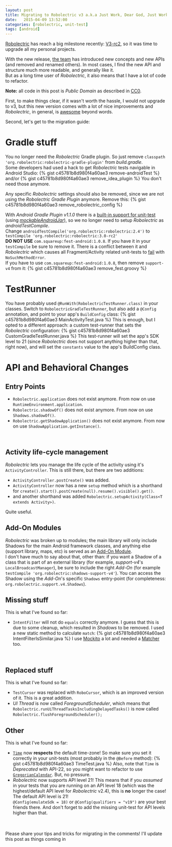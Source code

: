 ```yaml
---
layout: post
title: Migrating to Robolectric v3 a.k.a Just Work, Dear God, Just Work!
date:   2015-04-09 13:52:00
categories: [robolectric, unit-test]
tags: [android]
---
```

[Robolectric](https://robolectric.org) has reach a big milestone recently: [V3-rc2](https://groups.google.com/forum/#!topic/robolectric/1XWVJvKiFjA), so it was time
to upgrade all my personal projects.<br>

With the new release, [the team](https://github.com/orgs/robolectric/people) has introduced new concepts and new APIs (and removed and renamed others). In most cases, I find the new API and structure much more readable, and generally like it.<br>
But as a long time user of _Robolectric_, it also means that I have a lot of code to refactor.
<br>

   **Note:** all code in this post is _Public Domain_ as described in [CC0](https://wiki.creativecommons.org/CC0).
<br>

First, to make things clear, if it wasn't worth the hassle, I would not upgrade to v3, but this new version comes with a lot of nice improvements
and _Robolectric_, in general, is [awesome](http://stackoverflow.com/a/18271651/1324235) beyond words.
<br>

Second, let's get to the migration guide:<br>
# Gradle stuff #
You no longer need the _Robolectric_ Gradle plugin. So just remove
`classpath 'org.robolectric:robolectric-gradle-plugin'` from _build.gradle_.<br>
Some developers had used a hack to get _Robolectric_ tests navigable in Android Studio:
{% gist c45781b8d980f4a60ae3 remove-androidTest %}
and/or
{% gist c45781b8d980f4a60ae3 remove_idea_plugin %}
You don't need those anymore.
<br>

Any specific _Robolectric_ settings should also be removed, since we are not using the _Robolectric Gradle Plugin_ anymore. Remove this:
{% gist c45781b8d980f4a60ae3 remove_robolectric_config %}
<br>

With _Android Gradle Plugin v1.1.0_ there is a [built-in support for unit-test](http://tools.android.com/tech-docs/unit-testing-support) (using [_mockableAndroidJar_](https://android.googlesource.com/platform/tools/base/+/e8f845b47459973838c99656ae98563b268f21ff/build-system/gradle/src/main/groovy/com/android/build/gradle/internal/tasks/MockableAndroidJarTask.groovy)), so we no longer need to setup
_Robolectric_ as _androidTestCompile_.<br>
Change `androidTestCompile('org.robolectric:robolectric:2.4')` to `testCompile 'org.robolectric:robolectric:3.0-rc2'`<br>
**DO NOT USE** `com.squareup:fest-android:1.0.8`. If you have it in your `testCompile` be sure to remove it. There is a conflict between
it and _Robolectric_ which causes all Fragment/Activity related unit-tests to [fail](https://github.com/robolectric/robolectric/issues/1633) with `NoSuchMethodError`.
<br>
If you have to use `com.squareup:fest-android:1.0.8`, then remove `support-v4` from it:
{% gist c45781b8d980f4a60ae3 remove_fest.groovy %}
<br>

# TestRunner #
You have probably used `@RunWith(RobolectricTestRunner.class)` in your classes. Switch to `RobolectricGradleTestRunner`, but also add a `@Config` annotation, and point to your app's `BuildConfig` class:
{% gist c45781b8d980f4a60ae3 MainActivityTest.java %}
This is enough, but I opted to a different approach: a custom test-runner that sets the _Robolectric_ configuration:
{% gist c45781b8d980f4a60ae3 CustomGradleTestRunner.java %}
This test-runner will set the app's SDK level to 21 (since _Robolectric_ does not support anything higher than that, right now), and will
set the `constants` value to the app's BuildConfig class.
<br>

# API and Behavioral Changes #
## Entry Points ##
 * `Robolectric.application` does not exist anymore. From now on use `RuntimeEnvironment.application`.
 * `Robolectric.shadowOf()` does not exist anymore. From now on use `Shadows.shadowOf()`.
 * `Robolectric.getShadowApplication()` does not exist anymore. From now on use `ShadowApplication.getInstance()`.
 <br>

## Activity life-cycle management ##
_Robolectric_ lets you manage the life cycle of the activity using it's `ActivityController`. This is still there, but there are two
additions:

+ `ActivityController.postCreate()` was added.
+ `ActivityController` now has a new `setup` method which is a shorthand for `create().start().postCreate(null).resume().visible().get()`.
+ and another shorthand was added `Robolectric.setupActivity(Class<T extends Activity>)`.

Quite useful.
<br>

## Add-On Modules ##
_Robolectric_ was broken up to modules; the main library will only include Shadows for the main Android framework classes, and anything else (support library, maps, etc) is served as an [Add-On Module](http://robolectric.org/using-add-on-modules/).<br>
I don't have much to say about that, other than: if you want a Shadow of a class that is part of an external library (for example, _support-v4_'s `LocalBroadcastManager`), be sure to include the right _Add-On_ (for example `testCompile 'org.robolectric:shadows-support-v4'`). You can access the Shadow using the _Add-On_'s specific `Shadows` entry-point (for completeness: `org.robolectric.support.v4.Shadows`).

## Missing stuff ##
This is what I've found so far:

 * `IntentFilter` will not do `equals` correctly anymore. I guess that this is due to some cleanup, which resulted in _Shadows_ to be removed. I used a new static method to calculate `match`:
{% gist c45781b8d980f4a60ae3 IntentFilterIsSimilar.java %}
   I use [Mockito](http://mockito.org/) a lot and needed a  [Matcher](https://gist.github.com/menny/c45781b8d980f4a60ae3#file-intentfilterequalmatcher-java) too.
<br>

## Replaced stuff ##
This is what I've found so far:

 * `TestCursor` was replaced with `RoboCursor`, which is an improved version of it. This is a great addition.
 * _UI Thread_ is now called _ForegroundScheduler_, which means that `Robolectric.runUiThreadTasksIncludingDelayedTasks()` is now called `Robolectric.flushForegroundScheduler();`

## Other ##
This is what I've found so far:

 * [`Time`](http://developer.android.com/reference/android/text/format/Time.html) now **respects** the default time-zone! So make sure you set it correctly in your unit-tests (most probably in the `@Before` method):
 {% gist c45781b8d980f4a60ae3 TimeTest.java %}
 Also, note that `Time` is _Deprecated_ with API-22, so you might want to refactor to use [`GregorianCalendar`](http://developer.android.com/reference/java/util/GregorianCalendar.html). But, no pressure.
 * _Robolectric_ now supports API level 21! This means that if you _assumed_ in your tests that you are running on an API level 18 (which was the highest/default API level for _Robolectric_ v2.4), this is **no** longer the case! The default API level is 21!<br>
 `@Config(emulateSdk = 18)` or `@Config(qualifiers = "v19")` are your best friends there. And don't forget to add the missing unit-test for API levels higher than that.
<br>

<br>
Please share your tips and tricks for migrating in the comments! I'll update this post as things coming in

